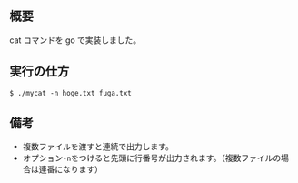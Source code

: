 ## 概要

cat コマンドを go で実装しました。

## 実行の仕方

```
$ ./mycat -n hoge.txt fuga.txt
```

## 備考

- 複数ファイルを渡すと連続で出力します。
- オプション`-n`をつけると先頭に行番号が出力されます。（複数ファイルの場合は連番になります）
